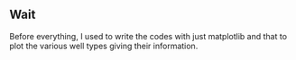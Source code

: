 ## Wait

Before everything, I used to write the codes with just matplotlib and that to plot the various well types giving their information.
